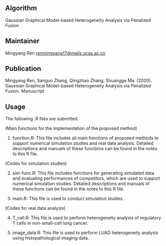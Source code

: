 Algorithm
-------
Gaussian Graphical Model-based Heterogeneity Analysis via Penalized Fusion

Maintainer
-------
Mingyang Ren   <renmingyang17@mails.ucas.ac.cn>


Publication
-------
Mingyang Ren, Sanguo Zhang, Qingzhao Zhang, Shuangge Ma. (2020). Gaussian Graphical Model-based Heterogeneity Analysis via Penalized Fusion. Manuscript


Usage
-------
 The following .R files are submitted.
 
(Main functions for the implementation of the proposed method)

1.	function.R: This file includes all main functions of proposed methods to support numerical simulation studies and real data analysis. Detailed descriptions and manuals of these functions can be found in the notes to this R file.

(Codes for simulation studies)

2.	sim-func.R: This file includes functions for generating simulated data and evaluating performances of competitors, which are used to support numerical simulation studies. Detailed descriptions and manuals of these functions can be found in the notes to this R file.

3.	main.R: This file is used to conduct simulation studies.

(Codes for real data analysis)

4.	T_cell.R: This file is used to perform heterogeneity analysis of regulatory T cells in non-small-cell lung cancer.

5.	image_data.R: This file is used to perform LUAD heterogeneity analysis using histopathological imaging data.
